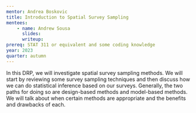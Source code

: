 ```yaml
---
mentor: Andrea Boskovic
title: Introduction to Spatial Survey Sampling
mentees:
    - name: Andrew Sousa
      slides:
      writeup:
prereq: STAT 311 or equivalent and some coding knowledge
year: 2023
quarter: autumn
---
```

In this DRP, we will investigate spatial survey sampling methods. We will start by reviewing some survey sampling techniques and then discuss how we can do statistical inference based on our surveys. Generally, the two paths for doing so are design-based methods and model-based methods. We will talk about when certain methods are appropriate and the benefits and drawbacks of each.